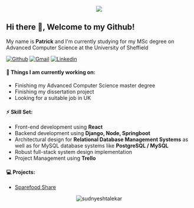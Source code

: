 <!-- Greeting -->
<p align="center"><img src="https://i.imgur.com/A6bWGFl.gif"/></p>

## Hi there 👋, Welcome to my Github!

<!-- Introduction -->
My name is **Patrick** and I'm currently studying for my MSc degree on Advanced Computer Science at the University of Sheffield

<!-- Badages -->
[![Github](https://img.shields.io/badge/-Github-000?style=flat&logo=Github&logoColor=white)](https://github.com/PatrickL)
[![Gmail](https://img.shields.io/badge/-Gmail-c14438?style=flat&logo=Gmail&logoColor=white)](mailto:ziyan.liu.01@gmail.com)
[![Linkedin](https://img.shields.io/badge/-Linkedin-blue?style=flat&logo=Linkedin&logoColor=white)](https://www.linkedin.com/in/ziyan-liu-31a1a0265/)

<!-- Current Work-->
#### 📖 Things I am currently working on: 
- Finishing my Advanced Computer Science master degree  
- Finishing my dissertation project
- Looking for a suitable job in UK

<!-- Skill Sets-->
#### ⚡ Skill Set:
- Front-end development using **React**
- Backend development using **Django, Node, Springboot**
- Architectural design for **Relational Database Management Systems** as well as for MySQL database systems like **PostgreSQL / MySQL**
- Robust full-stack system design implementation
- Project Management using **Trello**

#### 💻 Projects:
 - [Sparefood Share](https://github.com/404-N0tFound/SpareFoodShare)
<p align="center"> <img src="https://github-readme-stats.vercel.app/api?username=Patr1ckL&show_icons=true&theme=dark" alt="sudnyeshtalekar" /> </p>

